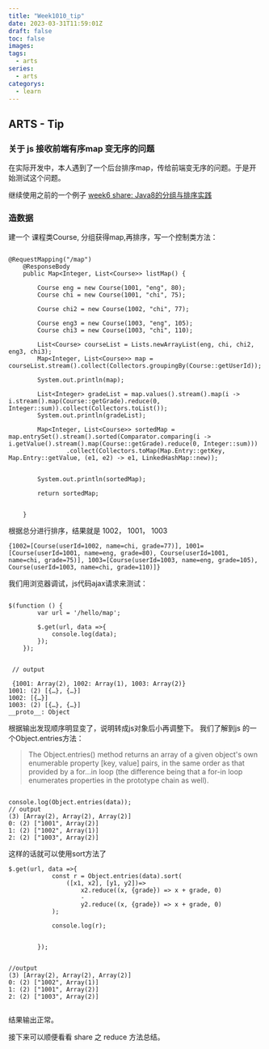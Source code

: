 ```yaml
---
title: "Week1010_tip"
date: 2023-03-31T11:59:01Z
draft: false 
toc: false
images:
tags:
  - arts 
series:
  - arts 
categorys:
  - learn 
---
```


## ARTS - Tip

### 关于 js 接收前端有序map 变无序的问题

在实际开发中，本人遇到了一个后台排序map，传给前端变无序的问题。于是开始测试这个问题。

继续使用之前的一个例子 [week6 share: Java8的分组与排序实践](https://github.com/wangweiomg/arts/blob/master/week6/share.md)

### 造数据
建一个 课程类Course, 分组获得map,再排序，写一个控制类方法：

```

@RequestMapping("/map")
    @ResponseBody
    public Map<Integer, List<Course>> listMap() {

        Course eng = new Course(1001, "eng", 80);
        Course chi = new Course(1001, "chi", 75);

        Course chi2 = new Course(1002, "chi", 77);

        Course eng3 = new Course(1003, "eng", 105);
        Course chi3 = new Course(1003, "chi", 110);

        List<Course> courseList = Lists.newArrayList(eng, chi, chi2, eng3, chi3);
        Map<Integer, List<Course>> map = courseList.stream().collect(Collectors.groupingBy(Course::getUserId));

        System.out.println(map);

        List<Integer> gradeList = map.values().stream().map(i -> i.stream().map(Course::getGrade).reduce(0, Integer::sum)).collect(Collectors.toList());
        System.out.println(gradeList);

        Map<Integer, List<Course>> sortedMap = map.entrySet().stream().sorted(Comparator.comparing(i -> i.getValue().stream().map(Course::getGrade).reduce(0, Integer::sum)))
                .collect(Collectors.toMap(Map.Entry::getKey, Map.Entry::getValue, (e1, e2) -> e1, LinkedHashMap::new));


        System.out.println(sortedMap);

        return sortedMap;


    }
```

根据总分进行排序，结果就是 1002， 1001， 1003

```
{1002=[Course(userId=1002, name=chi, grade=77)], 1001=[Course(userId=1001, name=eng, grade=80), Course(userId=1001, name=chi, grade=75)], 1003=[Course(userId=1003, name=eng, grade=105), Course(userId=1003, name=chi, grade=110)]}

```

我们用浏览器调试，js代码ajax请求来测试：


```

$(function () {
        var url = '/hello/map';

        $.get(url, data =>{
            console.log(data);
        });
    });
    
    
 // output
 
 {1001: Array(2), 1002: Array(1), 1003: Array(2)}
1001: (2) [{…}, {…}]
1002: [{…}]
1003: (2) [{…}, {…}]
__proto__: Object

```

根据输出发现顺序明显变了，说明转成js对象后小再调整下。
我们了解到js 的一个Object.entries方法：

>The Object.entries() method returns an array of a given object's own enumerable property [key, value] pairs, in the same order as that provided by a for...in loop (the difference being that a for-in loop enumerates properties in the prototype chain as well).
> 


```

console.log(Object.entries(data));
// output
(3) [Array(2), Array(2), Array(2)]
0: (2) ["1001", Array(2)]
1: (2) ["1002", Array(1)]
2: (2) ["1003", Array(2)]

```
这样的话就可以使用sort方法了

```
$.get(url, data =>{
            const r = Object.entries(data).sort(
                ([x1, x2], [y1, y2])=>
                    x2.reduce((x, {grade}) => x + grade, 0)
                    -
                    y2.reduce((x, {grade}) => x + grade, 0)
            );

            console.log(r);


        });
        
        
//output
(3) [Array(2), Array(2), Array(2)]
0: (2) ["1002", Array(1)]
1: (2) ["1001", Array(2)]
2: (2) ["1003", Array(2)]


```
结果输出正常。

接下来可以顺便看看 share 之 reduce 方法总结。


